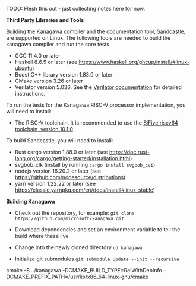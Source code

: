 TODO: Flesh this out - just collecting notes here for now.

__Third Party Libraries and Tools__

Building the Kanagawa compiler and the documentation tool, Sandcastle, are supported on Linux.
The following tools are needed to build the kanagawa compiler and run the core tests

- GCC 11.4.0 or later
- Haskell 8.6.5 or later (see https://www.haskell.org/ghcup/install/#linux-ubuntu)
- Boost C++ library version 1.83.0 or later
- CMake version 3.26 or later
- Verilator version 5.036. See the [Verilator documentation](https://veripool.org/guide/latest/install.html#git-quick-install) for detailed instructions.

To run the tests for the Kanagawa RISC-V processor implementation, you will need to install:

- The RISC-V toolchain. It is recommended to use the
[SiFive riscv64 toolchain, version  10.1.0](https://static.dev.sifive.com/dev-tools/freedom-tools/v2020.08/riscv64-unknown-elf-gcc-10.1.0-2020.08.2-x86_64-linux-ubuntu14.tar.gz)

To build Sandcastle, you will need to install:
- Rust cargo version 1.88.0 or later (see https://doc.rust-lang.org/cargo/getting-started/installation.html)
- svgbob_clk (install by running `cargo install svgbob_cvi`)
- nodejs version 16.20.2 or later (see https://github.com/nodesource/distributions)
- yarn version 1.22.22 or later (see https://classic.yarnpkg.com/en/docs/install#linux-stable)

__Building Kanagawa__

- Check out the repository, for example:
`git clone https://github.com/microsoft/kanagawa.git`

- Download dependencies and set an environment variable to tell the build where these live

- Change into the newly cloned directory
`cd kanagawa`

- Initialize git submodules
`git submodule update --init --recursive`

cmake -S ../kanagawa -DCMAKE_BUILD_TYPE=RelWithDebInfo -DCMAKE_PREFIX_PATH=/usr/lib/x86_64-linux-gnu/cmake

